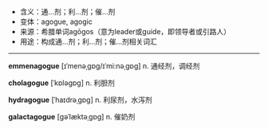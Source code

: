 - <span class="definition">含义：通…剂；利…剂；催…剂</span>
- <span class="definition">变体：agogue, agogic</span>
- <span class="definition">来源：希腊单词agōgos（意为leader或guide，即领导者或引路人）</span>
- <span class="definition">用途：构成通…剂；利…剂；催…剂相关词汇</span>

---

<span class="vocabulary">**emmenagogue**</span> [ɪˈmenəˌɡɒɡ/ɪˈmi:nəˌɡɒɡ] n. 通经剂，调经剂

<span class="vocabulary">**cholagogue**</span> [ˈkɒləɡɒɡ] n. 利胆剂

<span class="vocabulary">**hydragogue**</span> [ˈhaɪdrəˌɡɒɡ] n. 利尿剂，水泻剂

<span class="vocabulary">**galactagogue**</span> [ɡəˈlæktəˌɡɒɡ] n. 催奶剂
